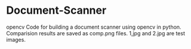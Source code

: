 # Document-Scanner
opencv
Code for building a document scanner using opencv in python.
Comparision results are saved as comp<number>.png files.
1,jpg and 2.jpg are test images.
